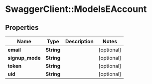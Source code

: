 # SwaggerClient::ModelsEAccount

## Properties
Name | Type | Description | Notes
------------ | ------------- | ------------- | -------------
**email** | **String** |  | [optional] 
**signup_mode** | **String** |  | [optional] 
**token** | **String** |  | [optional] 
**uid** | **String** |  | [optional] 


